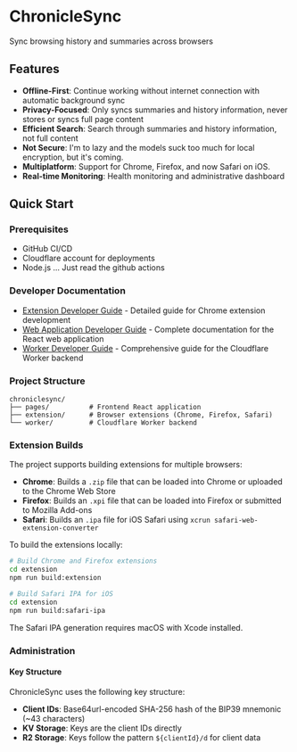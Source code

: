 # ChronicleSync

Sync browsing history and summaries across browsers

## Features

- **Offline-First**: Continue working without internet connection with automatic background sync
- **Privacy-Focused**: Only syncs summaries and history information, never stores or syncs full page content
- **Efficient Search**: Search through summaries and history information, not full content
- **Not Secure**: I'm to lazy and the models suck too much for local encryption, but it's coming.
- **Multiplatform**: Support for Chrome, Firefox, and now Safari on iOS.
- **Real-time Monitoring**: Health monitoring and administrative dashboard

## Quick Start

### Prerequisites
- GitHub CI/CD
- Cloudflare account for deployments
- Node.js ... Just read the github actions

### Developer Documentation
- [Extension Developer Guide](extension/DEVELOPER.md) - Detailed guide for Chrome extension development
- [Web Application Developer Guide](pages/DEVELOPER.md) - Complete documentation for the React web application
- [Worker Developer Guide](worker/DEVELOPER.md) - Comprehensive guide for the Cloudflare Worker backend

### Project Structure

```
chroniclesync/
├── pages/          # Frontend React application
├── extension/      # Browser extensions (Chrome, Firefox, Safari)
└── worker/         # Cloudflare Worker backend
```

### Extension Builds

The project supports building extensions for multiple browsers:

- **Chrome**: Builds a `.zip` file that can be loaded into Chrome or uploaded to the Chrome Web Store
- **Firefox**: Builds an `.xpi` file that can be loaded into Firefox or submitted to Mozilla Add-ons
- **Safari**: Builds an `.ipa` file for iOS Safari using `xcrun safari-web-extension-converter`

To build the extensions locally:

```bash
# Build Chrome and Firefox extensions
cd extension
npm run build:extension

# Build Safari IPA for iOS
cd extension
npm run build:safari-ipa
```

The Safari IPA generation requires macOS with Xcode installed.

### Administration

#### Key Structure
ChronicleSync uses the following key structure:

- **Client IDs**: Base64url-encoded SHA-256 hash of the BIP39 mnemonic (~43 characters)
- **KV Storage**: Keys are the client IDs directly
- **R2 Storage**: Keys follow the pattern `${clientId}/d` for client data

